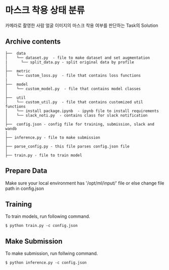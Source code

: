 # 마스크 착용 상태 분류
카메라로 촬영한 사람 얼굴 이미지의 마스크 착용 여부를 판단하는 Task의 Solution

## Archive contents

```
├──  data
│    └── dataset.py  - file to make dataset and set augmentation
|	   └── split_data.py - split original data by profile
│
├──  metric
│    └── custom_loss.py  - file that contains loss functions
|
├──  model
│    └── custom_model.py  - file that contains model classes
│
├──  util
│    └── custom_util.py  - file that contains customized util functions
│    └── install package.ipynb  - ipynb file to install requirements
│    └── slack_noti.py  - contains class for slack notification
│   
├──  config.json - config file for training, submission, slack and wandb
│
├── inference.py - file to make submission
│
├── parse_config.py - this file parses config.json file
│
├── train.py - file to train model
```

## Prepare Data
Make sure your local environment has '/opt/ml/input/' file or else change file path in config.json

## Training
To train models, run following command.
```
$ python train.py -c config.json
```

## Make Submission
To make submission, run follwing command.
```
$ python inference.py -c config.json
```